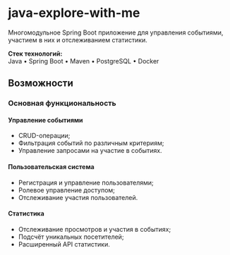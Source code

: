 # java-explore-with-me

Многомодульное Spring Boot приложение для управления событиями, участием в них и отслеживанием статистики.  

**Стек технологий:**  
Java • Spring Boot • Maven • PostgreSQL • Docker  

## Возможности

### Основная функциональность
#### Управление событиями
- CRUD-операции;
- Фильтрация событий по различным критериям;
- Управление запросами на участие в событиях.

#### Пользовательская система
- Регистрация и управление пользователями; 
- Ролевое управление доступом;
- Отслеживание участия пользователей.

#### Статистика
- Отслеживание просмотров и участия в событиях;
- Подсчёт уникальных посетителей;
- Расширенный API статистики.

